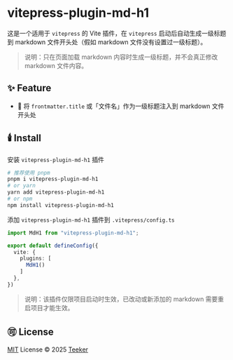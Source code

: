 # vitepress-plugin-md-h1

这是一个适用于 `vitepress` 的 Vite 插件，在 `vitepress` 启动后自动生成一级标题到 markdown 文件开头处（假如 markdown 文件没有设置过一级标题）。

> 说明：只在页面加载 markdown 内容时生成一级标题，并不会真正修改 markdown 文件内容。

## ✨ Feature

- 🚀 将 `frontmatter.title` 或「文件名」作为一级标题注入到 markdown 文件开头处


## 🕯️ Install

安装 `vitepress-plugin-md-h1` 插件

```bash
# 推荐使用 pnpm
pnpm i vitepress-plugin-md-h1
# or yarn
yarn add vitepress-plugin-md-h1
# or npm
npm install vitepress-plugin-md-h1
```

添加 `vitepress-plugin-md-h1` 插件到 `.vitepress/config.ts`

```typescript
import MdH1 from "vitepress-plugin-md-h1";

export default defineConfig({
  vite: {
    plugins: [
      MdH1()
    ]
  },
})
```

> 说明：该插件仅限项目启动时生效，已改动或新添加的 markdown 需要重启项目才能生效。

## 🉑 License

[MIT](../../LICENSE) License © 2025 [Teeker](https://github.com/Kele-Bingtang)